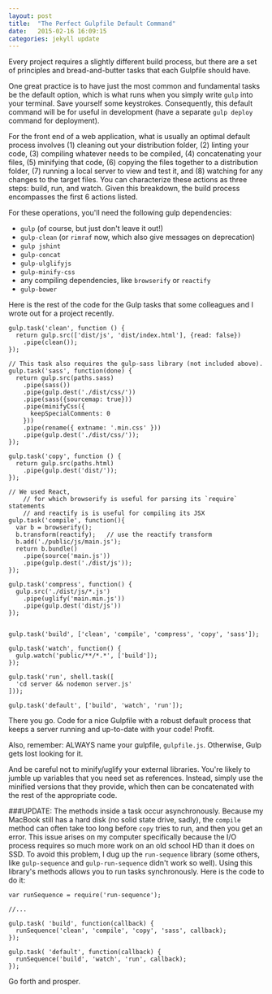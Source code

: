 ```yaml
---
layout: post
title:  "The Perfect Gulpfile Default Command"
date:   2015-02-16 16:09:15
categories: jekyll update
---
```

Every project requires a slightly different build process, but there are a set of principles and bread-and-butter tasks that each Gulpfile should have. 

One great practice is to have just the most common and fundamental tasks be the default option, which is what runs when you simply write `gulp` into your terminal. Save yourself some keystrokes. Consequently, this default command will be for useful in development (have a separate `gulp deploy` command for deployment).  

For the front end of a web application, what is usually an optimal default process involves (1) cleaning out your distribution folder, (2) linting your code, (3) compiling whatever needs to be compiled, (4) concatenating your files, (5) minifying that code, (6) copying the files together to a distribution folder, (7) running a local server to view and test it, and (8) watching for any changes to the target files. You can characterize these actions as three steps: build, run, and watch. Given this breakdown, the build process encompasses the first 6 actions listed.

For these operations, you'll need the following gulp dependencies:

* `gulp` (of course, but just don't leave it out!)
* `gulp-clean`  (or `rimraf` now, which also give messages on deprecation)
* `gulp jshint`
* `gulp-concat`
* `gulp-ulglifyjs`
* `gulp-minify-css`
* any compiling dependencies, like `browserify` or `reactify`
* `gulp-bower`

Here is the rest of the code for the Gulp tasks that some colleagues and I wrote out for a project recently.

```
gulp.task('clean', function () {
  return gulp.src(['dist/js', 'dist/index.html'], {read: false})
    .pipe(clean());
});

// This task also requires the gulp-sass library (not included above).
gulp.task('sass', function(done) {
  return gulp.src(paths.sass)
    .pipe(sass())
    .pipe(gulp.dest('./dist/css/'))
    .pipe(sass({sourcemap: true}))
    .pipe(minifyCss({
      keepSpecialComments: 0
    }))
    .pipe(rename({ extname: '.min.css' }))
    .pipe(gulp.dest('./dist/css/'));
});

gulp.task('copy', function () {
  return gulp.src(paths.html)
    .pipe(gulp.dest('dist/'));
});

// We used React, 
    // for which browserify is useful for parsing its `require` statements
    // and reactify is is useful for compiling its JSX
gulp.task('compile', function(){
  var b = browserify();
  b.transform(reactify);   // use the reactify transform
  b.add('./public/js/main.js');
  return b.bundle()
    .pipe(source('main.js'))
    .pipe(gulp.dest('./dist/js'));
});

gulp.task('compress', function() {
  gulp.src('./dist/js/*.js')
    .pipe(uglify('main.min.js'))
    .pipe(gulp.dest('dist/js'))
});


gulp.task('build', ['clean', 'compile', 'compress', 'copy', 'sass']);

gulp.task('watch', function() {
  gulp.watch('public/**/*.*', ['build']);
});

gulp.task('run', shell.task([
  'cd server && nodemon server.js'
]));

gulp.task('default', ['build', 'watch', 'run']);
```

There you go. Code for a nice Gulpfile with a robust default process that keeps a server running and up-to-date with your code! Profit.

Also, remember: ALWAYS name your gulpfile, `gulpfile.js`. Otherwise, Gulp gets lost looking for it.

And be careful not to minify/uglify your external libraries. You're likely to jumble up variables that you need set as references. Instead, simply use the minified versions that they provide, which then can be concatenated with the rest of the appropriate code.

###UPDATE:
The methods inside a task occur asynchronously. Because my MacBook still has a hard disk (no solid state drive, sadly), the `compile` method can often take too long before `copy` tries to run, and then you get an error. This issue arises on my computer specifically because the I/O process requires so much more work on an old school HD than it does on SSD. To avoid this problem, I dug up the `run-sequence` library (some others, like `gulp-sequence` and `gulp-run-sequence` didn't work so well). Using this library's methods allows you to run tasks synchronously. Here is the code to do it:

```
var runSequence = require('run-sequence');

//...

gulp.task( 'build', function(callback) {
  runSequence('clean', 'compile', 'copy', 'sass', callback); 
});

gulp.task( 'default', function(callback) {
  runSequence('build', 'watch', 'run', callback);
});
```

Go forth and prosper.
